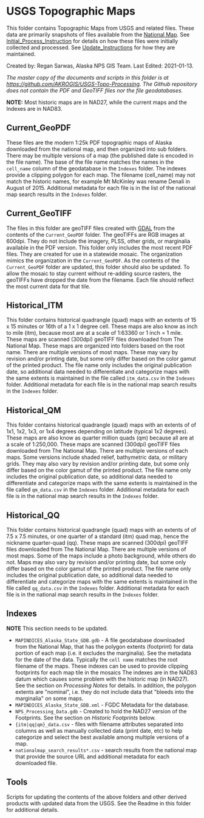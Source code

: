 # USGS Topographic Maps

This folder contains Topographic Maps from USGS and related files.
These data are primarily snapshots of files available from the
[National Map](https://viewer.nationalmap.gov). See
[Initial_Process_Instruction](./Initial_Process_Instructions.md) for details
on how these files were initially collected and processed. See
[Update_Instructions](Update_Instructions.md) for how they are maintained.

Created by: Regan Sarwas, Alaska NPS GIS Team.
Last Edited: 2021-01-13.

*The master copy of the documents and scripts in this folder is at
<https://github.com/AKROGIS/USGS-Topo-Processing>.  The Github repository
does not contain the PDF and GeoTIFF files nor the file geodatabases.*

**NOTE:** Most historic maps are in NAD27, while the current maps and the
Indexes are in NAD83.

## Current_GeoPDF

These files are the modern 1:25k PDF topographic maps of Alaska downloaded from
the national map, and then organized into sub folders.  There may be multiple
versions of a map (the published date is encoded in the file name).
The base of the file name matches the names in the `cell_name` column
of the geodatabase in the `Indexes` folder.  The indexes provide a clipping
polygon for each map. The filename (cell_name) may not match the historic
names, for example Mt McKinley was rename Denali in August of 2015. Additional
metadata for each file is in the list of the national map search results in the
`Indexes` folder.

## Current_GeoTIFF

The files in this folder are geoTIFF files created with [GDAL](https://gdal.org)
from the contents of the `Current_GeoPDF` folder. The geoTIFFs are RGB images at
600dpi. They do not include the imagery, PLSS, other grids, or marginalia
available in the PDF version.  This folder only includes the most recent PDF
files. They are created for use in a statewide mosaic. The organization mimics
the organization in the `Current_GeoPDF`. As the contents of the `Current_GeoPDF`
folder are updated, this folder should also be updated.  To allow the mosaic
to stay current without re-adding source rasters, the geoTIFFs have dropped
the date from the filename.  Each file should reflect the most current data
for that tile.

## Historical_ITM

This folder contains historical quadrangle (quad) maps with an extents of
15 x 15 minutes or 16th of a 1 x 1 degree cell. These maps are also know as
inch to mile (itm), because most are at a scale of 1:63360 or 1 inch = 1 mile.
These maps are scanned (300dpi) geoTIFF files downloaded from The National Map.
These maps are organized into folders based on the root name.  There are
multiple versions of most maps.  These may vary by revision and/or printing
date, but some only differ based on the color gamut of the printed product.
The file name only includes the original publication date, so additional data
needed to differentiate and categorize maps with the same extents is maintained
in the file called `itm_data.csv` in the `Indexes` folder. Additional metadata
for each file is in the national map search results in the `Indexes` folder.

## Historical_QM

This folder contains historical quadrangle (quad) maps with an extents of
of 1x1, 1x2, 1x3, or 1x4 degrees depending on latitude (typical 1x2 degrees).
These maps are also know as quarter million quads (qm) because all are at a
scale of 1:250,000. These maps are scanned (300dpi) geoTIFF files downloaded
from The National Map. There are multiple versions of each maps.  Some versions
include shaded relief, bathymetric data, or military grids. They may also vary
by revision and/or printing date, but some only differ based on the color gamut
of the printed product. The file name only includes the original publication
date, so additional data needed to differentiate and categorize maps with the
same extents is maintained in the file called `qm_data.csv` in the `Indexes`
folder. Additional metadata for each file is in the national map search results
in the `Indexes` folder.

## Historical_QQ

This folder contains historical quadrangle (quad) maps with an extents of
of 7.5 x 7.5 minutes, or one quarter of a standard (itm) quad map, hence the
nickname quarter-quad (qq). These maps are scanned (300dpi) geoTIFF files
downloaded from The National Map. There are multiple versions of most maps.
Some of the maps include a photo background, while others do not. Maps may
also vary by revision and/or printing date, but some only differ based on the
color gamut of the printed product. The file name only includes the original
publication date, so additional data needed to differentiate and categorize
maps with the same extents is maintained in the file called `qq_data.csv` in
the `Indexes` folder. Additional metadata for each file is in the national map
search results in the `Indexes` folder.

## Indexes

**NOTE** This section needs to be updated.

* `MAPINDICES_Alaska_State_GDB.gdb` - A file geodatabase downloaded from the
  National Map, that has the polygon extents (footprint) for data portion of
  each map (i.e. it excludes the marginalia). See the metadata for the date
  of the data.  Typically the `cell name` matches the root filename of the maps.
  These indexes can be used to provide clipping footprints for each map tile
  in the mosaics  The indexes are in the NAD83 datum which causes some problem
  with the historic map (in NAD27).  See the section on _Processing Notes_ for
  details.  In addition, the polygon extents are "nominal", i.e. they do not
  include data that "bleeds into the marginalia" on some maps.
* `MAPINDICES_Alaska_State_GDB.xml` - FGDC Metadata for the database.
* `NPS_Processing_Data.gdb` - Created to hold the NAD27 version of the
  Footprints.  See the section on _Historic Footprints_ below.
* `{itm|qq|qm}_data.csv` - files with filename attributes separated into columns
  as well as manually collected data (print date, etc) to help categorize and
  select the best available among multiple versions of a map.
* `nationalmap_search_results*.csv` - search results from the national map
  that provide the source URL and additional metadata for each downloaded file.

## Tools

Scripts for updating the contents of the above folders and other derived
products with updated data from the USGS.  See the Readme in this folder for
additional details.
